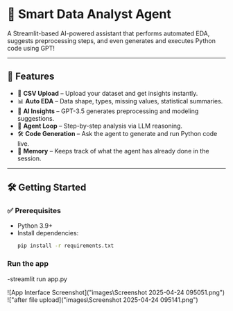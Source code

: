 # 🤖 Smart Data Analyst Agent

A Streamlit-based AI-powered assistant that performs automated EDA, suggests preprocessing steps, and even generates and executes Python code using GPT!

---

## 🚀 Features

- 📁 **CSV Upload** – Upload your dataset and get insights instantly.
- 📊 **Auto EDA** – Data shape, types, missing values, statistical summaries.
- 🧠 **AI Insights** – GPT-3.5 generates preprocessing and modeling suggestions.
- 🔄 **Agent Loop** – Step-by-step analysis via LLM reasoning.
- 🛠️ **Code Generation** – Ask the agent to generate and run Python code live.
- 🧾 **Memory** – Keeps track of what the agent has already done in the session.

---

## 🛠️ Getting Started

### ✅ Prerequisites

- Python 3.9+
- Install dependencies:
  ```bash
  pip install -r requirements.txt


### Run the app
-streamlit run app.py


![App Interface Screenshot]("images\Screenshot 2025-04-24 095051.png")
!["after file upload]("images\Screenshot 2025-04-24 095141.png")